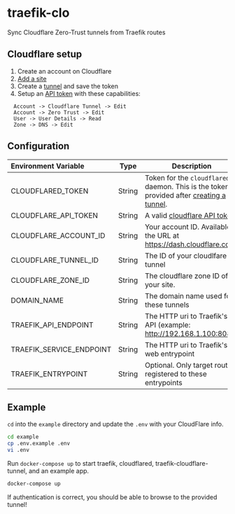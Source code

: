 # traefik-clo

Sync Cloudflare Zero-Trust tunnels from Traefik routes

## Cloudflare setup
1. Create an account on Cloudflare
2. [Add a site](https://developers.cloudflare.com/fundamentals/get-started/setup/add-site/)
3. Create a [tunnel](https://developers.cloudflare.com/cloudflare-one/connections/connect-apps/install-and-setup/tunnel-guide/#1-create-a-tunnel) and save the token
4. Setup an [API token](https://dash.cloudflare.com/profile/api-tokens) with these capabilities:
```
  Account -> Cloudflare Tunnel -> Edit
  Account -> Zero Trust -> Edit
  User -> User Details -> Read
  Zone -> DNS -> Edit
```  


## Configuration

| Environment Variable  | Type   | Description                                                  |
| :-------------------- | ------ | ------------------------------------------------------------ |
| CLOUDFLARED_TOKEN     | String | Token for the `cloudflared` daemon. This is the token provided after [creating a tunnel](https://developers.cloudflare.com/cloudflare-one/connections/connect-apps/install-and-setup/tunnel-guide/#1-create-a-tunnel). |
| CLOUDFLARE_API_TOKEN  | String | A valid [cloudflare API token](https://dash.cloudflare.com/profile/api-tokens) |
| CLOUDFLARE_ACCOUNT_ID | String | Your account ID. Available in the URL at https://dash.cloudflare.com |
| CLOUDFLARE_TUNNEL_ID  | String | The ID of your cloudlfare tunnel                             |
| CLOUDFLARE_ZONE_ID    | String | The cloudflare zone ID of your site.                         |
| DOMAIN_NAME           | String | The domain name used for these tunnels                       |
| TRAEFIK_API_ENDPOINT | String | The HTTP uri to Traefik's API (example: http://192.168.1.100:8081)                       |
| TRAEFIK_SERVICE_ENDPOINT | String | The HTTP uri to Traefik's web entrypoint |
| TRAEFIK_ENTRYPOINT | String | Optional. Only target routes registered to these entrypoints |

## Example

`cd` into the `example` directory and update the `.env` with your CloudFlare info.

```bash
cd example
cp .env.example .env
vi .env
```

Run `docker-compose up` to start traefik, cloudflared, traefik-cloudflare-tunnel, and an example app.

```bash
docker-compose up
```

If authentication is correct, you should be able to browse to the provided tunnel!
